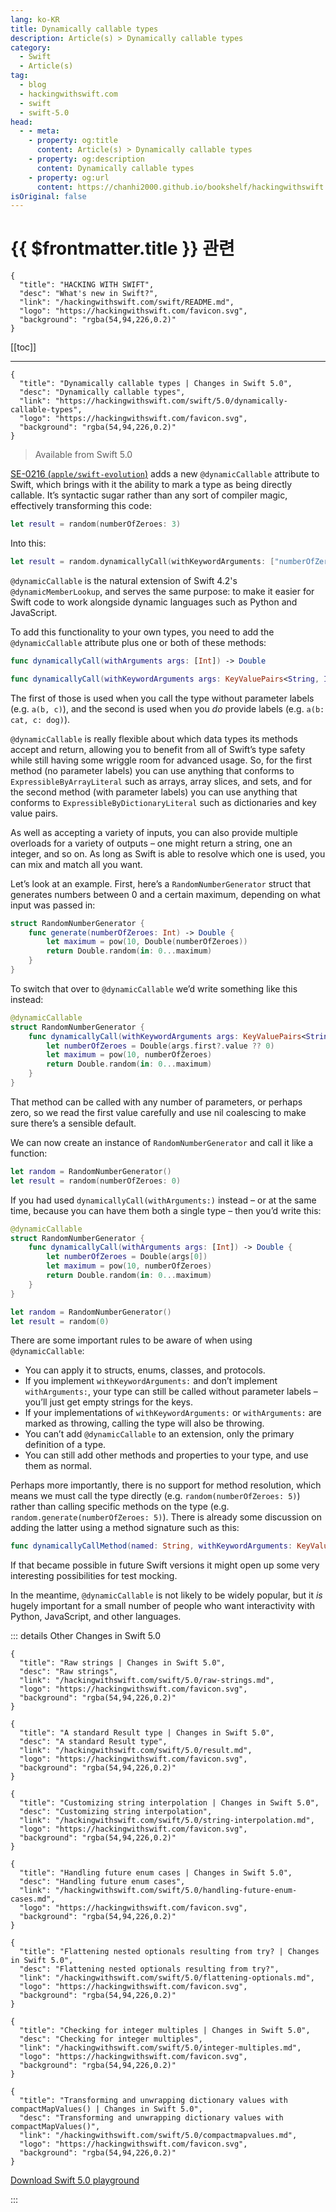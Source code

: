 ```yaml
---
lang: ko-KR
title: Dynamically callable types
description: Article(s) > Dynamically callable types
category:
  - Swift
  - Article(s)
tag: 
  - blog
  - hackingwithswift.com
  - swift
  - swift-5.0
head:
  - - meta:
    - property: og:title
      content: Article(s) > Dynamically callable types
    - property: og:description
      content: Dynamically callable types
    - property: og:url
      content: https://chanhi2000.github.io/bookshelf/hackingwithswift.com/swift/5.0/dynamically-callable-types.html
isOriginal: false
---
```


# {{ $frontmatter.title }} 관련

```component VPCard
{
  "title": "HACKING WITH SWIFT",
  "desc": "What's new in Swift?",
  "link": "/hackingwithswift.com/swift/README.md",
  "logo": "https://hackingwithswift.com/favicon.svg",
  "background": "rgba(54,94,226,0.2)"
}
```

[[toc]]

---

```component VPCard
{
  "title": "Dynamically callable types | Changes in Swift 5.0",
  "desc": "Dynamically callable types",
  "link": "https://hackingwithswift.com/swift/5.0/dynamically-callable-types", 
  "logo": "https://hackingwithswift.com/favicon.svg",
  "background": "rgba(54,94,226,0.2)"
}
```

> Available from Swift 5.0

[SE-0216 (<FontIcon icon="iconfont icon-github"/>`apple/swift-evolution`)](https://github.com/apple/swift-evolution/blob/master/proposals/0216-dynamic-callable.md) adds a new `@dynamicCallable` attribute to Swift, which brings with it the ability to mark a type as being directly callable. It’s syntactic sugar rather than any sort of compiler magic, effectively transforming this code:

```swift
let result = random(numberOfZeroes: 3)
```

Into this:

```swift
let result = random.dynamicallyCall(withKeywordArguments: ["numberOfZeroes": 3])
```

`@dynamicCallable` is the natural extension of Swift 4.2's `@dynamicMemberLookup`, and serves the same purpose: to make it easier for Swift code to work alongside dynamic languages such as Python and JavaScript.

To add this functionality to your own types, you need to add the `@dynamicCallable` attribute plus one or both of these methods:

```swift
func dynamicallyCall(withArguments args: [Int]) -> Double

func dynamicallyCall(withKeywordArguments args: KeyValuePairs<String, Int>) -> Double
```

The first of those is used when you call the type without parameter labels (e.g. `a(b, c)`), and the second is used when you *do* provide labels (e.g. `a(b: cat, c: dog)`).

`@dynamicCallable` is really flexible about which data types its methods accept and return, allowing you to benefit from all of Swift’s type safety while still having some wriggle room for advanced usage. So, for the first method (no parameter labels) you can use anything that conforms to `ExpressibleByArrayLiteral` such as arrays, array slices, and sets, and for the second method (with parameter labels) you can use anything that conforms to `ExpressibleByDictionaryLiteral` such as dictionaries and key value pairs.

As well as accepting a variety of inputs, you can also provide multiple overloads for a variety of outputs – one might return a string, one an integer, and so on. As long as Swift is able to resolve which one is used, you can mix and match all you want.

Let’s look at an example. First, here’s a `RandomNumberGenerator` struct that generates numbers between 0 and a certain maximum, depending on what input was passed in:

```swift
struct RandomNumberGenerator {
    func generate(numberOfZeroes: Int) -> Double {
        let maximum = pow(10, Double(numberOfZeroes))
        return Double.random(in: 0...maximum)
    }
}
```

To switch that over to `@dynamicCallable` we’d write something like this instead:

```swift
@dynamicCallable
struct RandomNumberGenerator {
    func dynamicallyCall(withKeywordArguments args: KeyValuePairs<String, Int>) -> Double {
        let numberOfZeroes = Double(args.first?.value ?? 0)
        let maximum = pow(10, numberOfZeroes)
        return Double.random(in: 0...maximum)
    }
}
```

That method can be called with any number of parameters, or perhaps zero, so we read the first value carefully and use nil coalescing to make sure there’s a sensible default.

We can now create an instance of `RandomNumberGenerator` and call it like a function:

```swift
let random = RandomNumberGenerator()
let result = random(numberOfZeroes: 0)
```

If you had used `dynamicallyCall(withArguments:)` instead – or at the same time, because you can have them both a single type – then you’d write this:

```swift
@dynamicCallable
struct RandomNumberGenerator {
    func dynamicallyCall(withArguments args: [Int]) -> Double {
        let numberOfZeroes = Double(args[0])
        let maximum = pow(10, numberOfZeroes)
        return Double.random(in: 0...maximum)
    }
}

let random = RandomNumberGenerator()
let result = random(0)
```

There are some important rules to be aware of when using `@dynamicCallable`:

- You can apply it to structs, enums, classes, and protocols.
- If you implement `withKeywordArguments:` and don’t implement `withArguments:`, your type can still be called without parameter labels – you’ll just get empty strings for the keys.
- If your implementations of `withKeywordArguments:` or `withArguments:` are marked as throwing, calling the type will also be throwing.
- You can’t add `@dynamicCallable` to an extension, only the primary definition of a type.
- You can still add other methods and properties to your type, and use them as normal.

Perhaps more importantly, there is no support for method resolution, which means we must call the type directly (e.g. `random(numberOfZeroes: 5)`) rather than calling specific methods on the type (e.g. `random.generate(numberOfZeroes: 5)`). There is already some discussion on adding the latter using a method signature such as this:

```swift
func dynamicallyCallMethod(named: String, withKeywordArguments: KeyValuePairs<String, Int>)
```

If that became possible in future Swift versions it might open up some very interesting possibilities for test mocking.

In the meantime, `@dynamicCallable` is not likely to be widely popular, but it *is* hugely important for a small number of people who want interactivity with Python, JavaScript, and other languages.

::: details Other Changes in Swift 5.0

```component VPCard
{
  "title": "Raw strings | Changes in Swift 5.0",
  "desc": "Raw strings",
  "link": "/hackingwithswift.com/swift/5.0/raw-strings.md",
  "logo": "https://hackingwithswift.com/favicon.svg",
  "background": "rgba(54,94,226,0.2)"
}
```

```component VPCard
{
  "title": "A standard Result type | Changes in Swift 5.0",
  "desc": "A standard Result type",
  "link": "/hackingwithswift.com/swift/5.0/result.md",
  "logo": "https://hackingwithswift.com/favicon.svg",
  "background": "rgba(54,94,226,0.2)"
}
```

```component VPCard
{
  "title": "Customizing string interpolation | Changes in Swift 5.0",
  "desc": "Customizing string interpolation",
  "link": "/hackingwithswift.com/swift/5.0/string-interpolation.md",
  "logo": "https://hackingwithswift.com/favicon.svg",
  "background": "rgba(54,94,226,0.2)"
}
```
<!-- 
```component VPCard
{
  "title": "Dynamically callable types | Changes in Swift 5.0",
  "desc": "Dynamically callable types",
  "link": "/hackingwithswift.com/swift/5.0/dynamically-callable-types.md",
  "logo": "https://hackingwithswift.com/favicon.svg",
  "background": "rgba(54,94,226,0.2)"
}
```
-->
```component VPCard
{
  "title": "Handling future enum cases | Changes in Swift 5.0",
  "desc": "Handling future enum cases",
  "link": "/hackingwithswift.com/swift/5.0/handling-future-enum-cases.md",
  "logo": "https://hackingwithswift.com/favicon.svg",
  "background": "rgba(54,94,226,0.2)"
}
```

```component VPCard
{
  "title": "Flattening nested optionals resulting from try? | Changes in Swift 5.0",
  "desc": "Flattening nested optionals resulting from try?",
  "link": "/hackingwithswift.com/swift/5.0/flattening-optionals.md",
  "logo": "https://hackingwithswift.com/favicon.svg",
  "background": "rgba(54,94,226,0.2)"
}
```

```component VPCard
{
  "title": "Checking for integer multiples | Changes in Swift 5.0",
  "desc": "Checking for integer multiples",
  "link": "/hackingwithswift.com/swift/5.0/integer-multiples.md",
  "logo": "https://hackingwithswift.com/favicon.svg",
  "background": "rgba(54,94,226,0.2)"
}
```

```component VPCard
{
  "title": "Transforming and unwrapping dictionary values with compactMapValues() | Changes in Swift 5.0",
  "desc": "Transforming and unwrapping dictionary values with compactMapValues()",
  "link": "/hackingwithswift.com/swift/5.0/compactmapvalues.md",
  "logo": "https://hackingwithswift.com/favicon.svg",
  "background": "rgba(54,94,226,0.2)"
}
```

[<FontIcon icon="fas fa-file-zipper"/>Download Swift 5.0 playground](https://hackingwithswift.com/files/playgrounds/swift/playground-4-2-to-5-0.playground.zip)

:::

